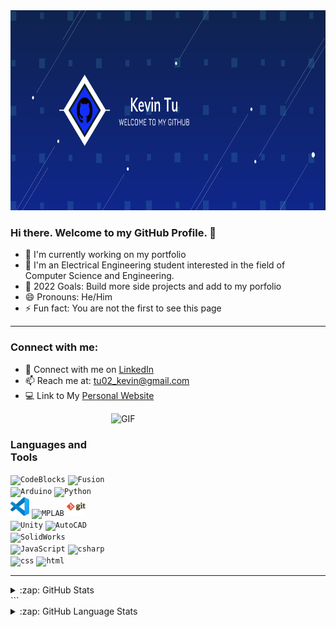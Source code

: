 <img src="https://github.com/KevinT02/KevinT02/blob/main/Github%20Profile.png" height="320" width="1800">

### Hi there. Welcome to my GitHub Profile. 👋

- 🔭 I'm currently working on my portfolio
- 🌱 I'm an Electrical Engineering student interested in the field of Computer Science and Engineering.
- 🎯 2022 Goals: Build more side projects and add to my porfolio
- 😄 Pronouns: He/Him
- ⚡ Fun fact: You are not the first to see this page

---

### Connect with me:

- 🤝 Connect with me on <a href="https://www.linkedin.com/in/kevin-tu-02/">LinkedIn</a>
- 📫 Reach me at: tu02_kevin@gmail.com
- 💻 Link to My <a href="https://kevint02.github.io/KevinPortfolio/">Personal Website</a>

<img align="right" alt="GIF" src="https://chrisdermody.com/content/images/2017/12/10_coding_dribbble.gif" width="343" height="220" title="Do what you like, and do it best!"> &nbsp;&nbsp;&nbsp;&nbsp;

### Languages and Tools

<code><img height="30" src="https://images-wixmp-ed30a86b8c4ca887773594c2.wixmp.com/i/feaf74a2-da81-42f2-9c50-37686d02557a/d73n2y9-fc7e0a66-1dd8-42d2-9aba-29a33990067b.png" alt="CodeBlocks" title="CodeBlocks"></code>
<code><img height="30" src="https://upload.wikimedia.org/wikipedia/commons/b/b3/Fusion_360_Logo.png" alt="Fusion" title="Fusion"></code>
<code><img height="30" src="https://cdn.iconscout.com/icon/free/png-512/arduino-226072.png" alt="Arduino" title="Arduino"></code>
<code><img height="30" src="https://upload.wikimedia.org/wikipedia/commons/thumb/c/c3/Python-logo-notext.svg/1200px-Python-logo-notext.svg.png" alt="Python" title="Python"></code>
<code><img height="30" src="https://raw.githubusercontent.com/github/explore/80688e429a7d4ef2fca1e82350fe8e3517d3494d/topics/visual-studio-code/visual-studio-code.png" alt="VSCode" title="VSCode"></code>
<code><img height="30" src="https://seeklogo.com/images/M/mplab-x-ide-logo-B1D898D52B-seeklogo.com.png" alt="MPLAB" title="MPLAB"></code>
<code><img height="30" src="https://raw.githubusercontent.com/github/explore/80688e429a7d4ef2fca1e82350fe8e3517d3494d/topics/git/git.png" alt="Git" title="Git"></code>
<code><img height="30" src="https://cdn4.iconfinder.com/data/icons/logos-brands-5/24/unity-512.png" alt="Unity" title="Unity"></code>
<code><img height="30" src="https://pbs.twimg.com/profile_images/1508846580152995844/EVKhmR2w_400x400.jpg" alt="AutoCAD" title="AutoCAD"></code>
<code><img height="30" src="https://banner2.cleanpng.com/20180425/kqw/kisspng-computer-icons-solidworks-e-5ae0fa43334702.1540505415246935712101.jpg" alt="SolidWorks" title="SolidWorks"></code>
<code><img height="30" src="https://upload.wikimedia.org/wikipedia/commons/thumb/9/99/Unofficial_JavaScript_logo_2.svg/2048px-Unofficial_JavaScript_logo_2.svg.png" alt="JavaScript" title="JavaScript"></code>
<code><img height="30" src="https://seeklogo.com/images/C/c-sharp-c-logo-02F17714BA-seeklogo.com.png" alt="csharp" title="csharp"></code>
<code><img height="30" src="https://brandslogos.com/wp-content/uploads/images/css-logo-vector.svg" alt="css" title="css"></code>
<code><img height="30" src="https://www.w3.org/html/logo/downloads/HTML5_Logo_512.png" alt="html" title="html"></code>


---

<details>
  <summary>:zap: GitHub Stats</summary>

  ![Kevin's github stats](https://github-readme-stats.vercel.app/api?username=kevint02&show_icons=true&theme=algolia  )
  <br/>
</details>
```
<details>
  <summary>:zap: GitHub Language Stats</summary>

  [![Top Langs](https://github-readme-stats.vercel.app/api/top-langs/?username=kevint02&layout=compact)](https://github.com/anuraghazra/github-readme-stats)

</details>

  



